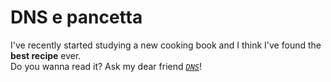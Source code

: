 # DNS e pancetta
I've recently started studying a new cooking book and I think I've found the **best recipe** ever.<br>
Do you wanna read it? Ask my dear friend [*`DNS`*](https://en.wikipedia.org/wiki/Domain_Name_System)!